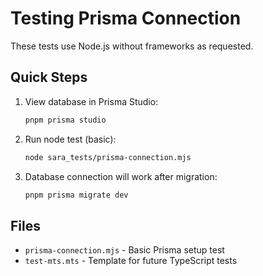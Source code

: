# Testing Prisma Connection

These tests use Node.js without frameworks as requested.

## Quick Steps

1. View database in Prisma Studio:
   ```bash
   pnpm prisma studio
   ```

2. Run node test (basic):
   ```bash
   node sara_tests/prisma-connection.mjs
   ```

3. Database connection will work after migration:
   ```bash
   pnpm prisma migrate dev
   ```

## Files

- `prisma-connection.mjs` - Basic Prisma setup test
- `test-mts.mts` - Template for future TypeScript tests
